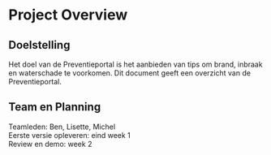 # Project Overview 
## Doelstelling 
Het doel van de Preventieportal is het aanbieden van tips om brand, inbraak en waterschade te voorkomen. Dit document geeft een overzicht van de Preventieportal. 
## Team en Planning 
Teamleden: Ben, Lisette, Michel   
Eerste versie opleveren: eind week 1   
Review en demo: week 2   
